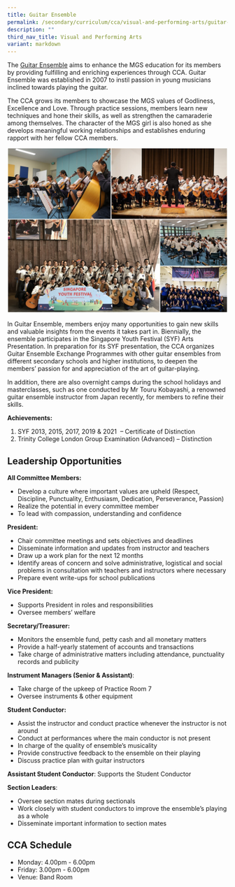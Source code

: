 ```yaml
---
title: Guitar Ensemble
permalink: /secondary/curriculum/cca/visual-and-performing-arts/guitar-ensemble/
description: ""
third_nav_title: Visual and Performing Arts
variant: markdown
---
```

The [Guitar Ensemble](https://www.youtube.com/watch?v=Myft1jnWgXM) aims to enhance the MGS education for its members by providing fulfilling and enriching experiences through CCA. Guitar Ensemble was established in 2007 to instil passion in young musicians inclined towards playing the guitar.

The CCA grows its members to showcase the MGS values of Godliness, Excellence and Love. Through practice sessions, members learn new techniques and hone their skills, as well as strengthen the camaraderie among themselves. The character of the MGS girl is also honed as she develops meaningful working relationships and establishes enduring rapport with her fellow CCA members.

![](/images/Sec_cca/guitar-ensemble.jpg)

In Guitar Ensemble, members enjoy many opportunities to gain new skills and valuable insights from the events it takes part in. Biennially, the ensemble participates in the Singapore Youth Festival (SYF) Arts Presentation. In preparation for its SYF presentation, the CCA organizes Guitar Ensemble Exchange Programmes with other guitar ensembles from different secondary schools and higher institutions, to deepen the members’ passion for and appreciation of the art of guitar-playing.

In addition, there are also overnight camps during the school holidays and masterclasses, such as one conducted by Mr Touru Kobayashi, a renowned guitar ensemble instructor from Japan recently, for members to refine their skills.

**Achievements:**
1. SYF 2013, 2015, 2017, 2019 &amp; 2021&nbsp; – Certificate of Distinction  <br>
2. Trinity College London Group Examination (Advanced) – Distinction


## Leadership Opportunities

**All Committee Members:**
- Develop a culture where important values are upheld (Respect, Discipline, Punctuality, Enthusiasm, Dedication, Perseverance, Passion)
- Realize the potential in every committee member
- To lead with compassion, understanding and confidence

**President:**
- Chair committee meetings and sets objectives and deadlines
- Disseminate information and updates from instructor and teachers
- Draw up a work plan for the next 12 months
- Identify areas of concern and solve administrative, logistical and social problems in consultation with teachers and instructors where necessary
- Prepare event write-ups for school publications

**Vice President:**
- Supports President in roles and responsibilities
- Oversee members’ welfare

**Secretary/Treasurer:**
- Monitors the ensemble fund, petty cash and all monetary matters
- Provide a half-yearly statement of accounts and transactions
- Take charge of administrative matters including attendance, punctuality records and publicity

**Instrument Managers (Senior &amp; Assistant)**:
- Take charge of the upkeep of Practice Room 7
- Oversee instruments &amp; other equipment

**Student Conductor:**
- Assist the instructor and conduct practice whenever the instructor is not around
- Conduct at performances where the main conductor is not present
- In charge of the quality of ensemble’s musicality
- Provide constructive feedback to the ensemble on their playing
- Discuss practice plan with guitar instructors

**Assistant Student Conductor**: Supports the Student Conductor

**Section Leaders**:
- Oversee section mates during sectionals
- Work closely with student conductors to improve the ensemble’s playing as a whole
- Disseminate important information to section mates


## CCA Schedule

* Monday: 4.00pm - 6.00pm
* Friday: 3.00pm - 6.00pm
* Venue: Band Room